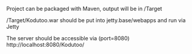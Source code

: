 Project can be packaged with Maven, output will be in /Target

/Target/Kodutoo.war should be put into jetty.base/webapps and run via Jetty

The server should be accessible via (port=8080) http://localhost:8080/Kodutoo/
